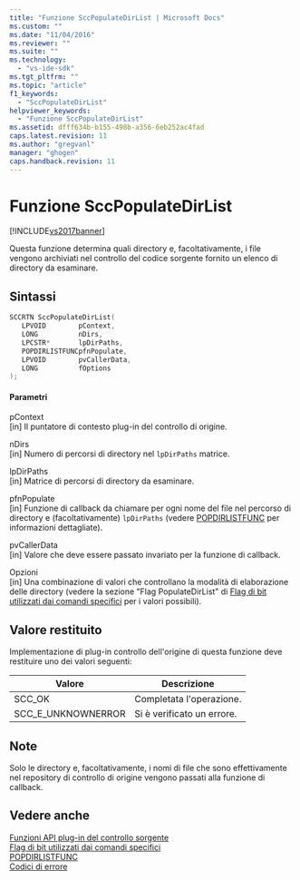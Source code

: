 ```yaml
---
title: "Funzione SccPopulateDirList | Microsoft Docs"
ms.custom: ""
ms.date: "11/04/2016"
ms.reviewer: ""
ms.suite: ""
ms.technology: 
  - "vs-ide-sdk"
ms.tgt_pltfrm: ""
ms.topic: "article"
f1_keywords: 
  - "SccPopulateDirList"
helpviewer_keywords: 
  - "Funzione SccPopulateDirList"
ms.assetid: dfff634b-b155-498b-a356-6eb252ac4fad
caps.latest.revision: 11
ms.author: "gregvanl"
manager: "ghogen"
caps.handback.revision: 11
---
```

# Funzione SccPopulateDirList
[!INCLUDE[vs2017banner](../code-quality/includes/vs2017banner.md)]

Questa funzione determina quali directory e, facoltativamente, i file vengono archiviati nel controllo del codice sorgente fornito un elenco di directory da esaminare.  
  
## Sintassi  
  
```cpp  
SCCRTN SccPopulateDirList(  
   LPVOID        pContext,  
   LONG          nDirs,  
   LPCSTR*       lpDirPaths,  
   POPDIRLISTFUNCpfnPopulate,  
   LPVOID        pvCallerData,  
   LONG          fOptions  
);  
```  
  
#### Parametri  
 pContext  
 \[in\] Il puntatore di contesto plug\-in del controllo di origine.  
  
 nDirs  
 \[in\] Numero di percorsi di directory nel `lpDirPaths` matrice.  
  
 lpDirPaths  
 \[in\] Matrice di percorsi di directory da esaminare.  
  
 pfnPopulate  
 \[in\] Funzione di callback da chiamare per ogni nome del file nel percorso di directory e \(facoltativamente\) `lpDirPaths` \(vedere [POPDIRLISTFUNC](../extensibility/popdirlistfunc.md) per informazioni dettagliate\).  
  
 pvCallerData  
 \[in\] Valore che deve essere passato invariato per la funzione di callback.  
  
 Opzioni  
 \[in\] Una combinazione di valori che controllano la modalità di elaborazione delle directory \(vedere la sezione "Flag PopulateDirList" di [Flag di bit utilizzati dai comandi specifici](../extensibility/bitflags-used-by-specific-commands.md) per i valori possibili\).  
  
## Valore restituito  
 Implementazione di plug\-in controllo dell'origine di questa funzione deve restituire uno dei valori seguenti:  
  
|Valore|Descrizione|  
|------------|-----------------|  
|SCC\_OK|Completata l'operazione.|  
|SCC\_E\_UNKNOWNERROR|Si è verificato un errore.|  
  
## Note  
 Solo le directory e, facoltativamente, i nomi di file che sono effettivamente nel repository di controllo di origine vengono passati alla funzione di callback.  
  
## Vedere anche  
 [Funzioni API plug\-in del controllo sorgente](../extensibility/source-control-plug-in-api-functions.md)   
 [Flag di bit utilizzati dai comandi specifici](../extensibility/bitflags-used-by-specific-commands.md)   
 [POPDIRLISTFUNC](../extensibility/popdirlistfunc.md)   
 [Codici di errore](../extensibility/error-codes.md)